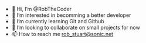 - 👋 Hi, I’m @RobTheCoder
- 👀 I’m interested in becomming a better developer
- 🌱 I’m currently learning Git and Github
- 💞️ I’m looking to collaborate on small projects for now
- 📫 How to reach me rob_stuart@sonic.net

<!---
RobTheCoder/RobTheCoder is a ✨ special ✨ repository because its `README.md` (this file) appears on your GitHub profile.
You can click the Preview link to take a look at your changes.
--->
